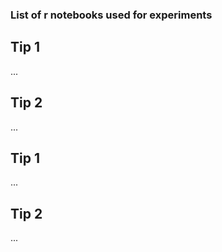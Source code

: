 ### List of r notebooks used for experiments

## Tip 1

...

## Tip 2

...

## Tip 1

...

## Tip 2

...